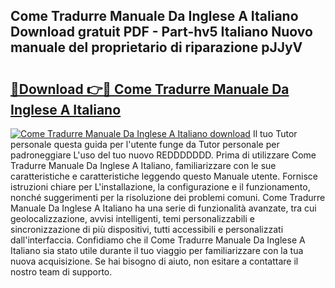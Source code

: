 ## Come Tradurre Manuale Da Inglese A Italiano Download gratuit PDF - Part-hv5 Italiano Nuovo manuale del proprietario di riparazione pJJyV

# <h2><a href="http://dfb9p83.blite.top/?on=Come+Tradurre+Manuale+Da+Inglese+A+Italiano">🔗Download 👉🔴 Come Tradurre Manuale Da Inglese A Italiano</a></h2>

[![Come Tradurre Manuale Da Inglese A Italiano download](https://i.imgur.com/lujVjoI.png)](http://dfb9p83.blite.top/?on=Come+Tradurre+Manuale+Da+Inglese+A+Italiano)
Il tuo Tutor personale questa guida per l'utente funge da Tutor personale per padroneggiare L'uso del tuo nuovo REDDDDDDD. Prima di utilizzare Come Tradurre Manuale Da Inglese A Italiano, familiarizzare con le sue caratteristiche e caratteristiche leggendo questo Manuale utente. Fornisce istruzioni chiare per L'installazione, la configurazione e il funzionamento, nonché suggerimenti per la risoluzione dei problemi comuni. Come Tradurre Manuale Da Inglese A Italiano ha una serie di funzionalità avanzate, tra cui geolocalizzazione, avvisi intelligenti, temi personalizzabili e sincronizzazione di più dispositivi, tutti accessibili e personalizzati dall'interfaccia. Confidiamo che il Come Tradurre Manuale Da Inglese A Italiano sia stato utile durante il tuo viaggio per familiarizzare con la tua nuova acquisizione. Se hai bisogno di aiuto, non esitare a contattare il nostro team di supporto.
